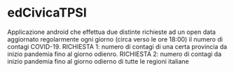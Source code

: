 # edCivicaTPSI
Applicazione android che effettua due distinte richieste ad un open data aggiornato regolarmente ogni giorno (circa verso le ore 18:00) il numero di contagi COVID-19.
RICHIESTA 1: numero di contagi di una certa provincia da inizio pandemia fino al giorno odienro.
RICHIESTA 2: numero di contagi da inizio pandemia fino al giorno odierno di tutte le regioni italiane
